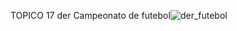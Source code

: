 
TOPICO 17 der Campeonato de futebol![der_futebol](https://user-images.githubusercontent.com/89582195/184268005-98242e7c-1bb2-4646-870e-14c354011903.jpeg)

